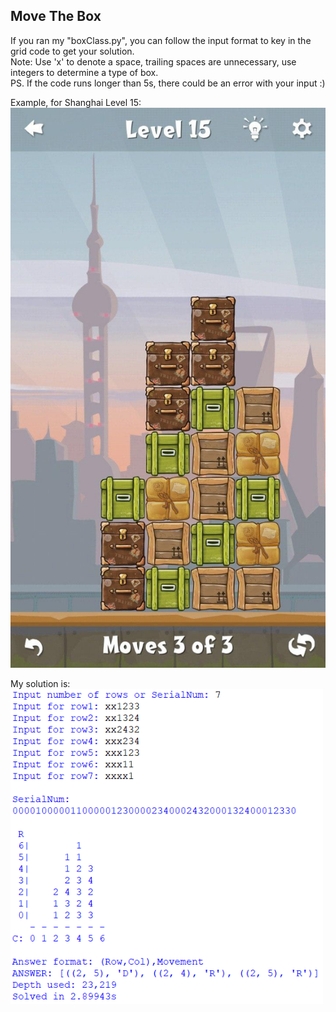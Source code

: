 ## Move The Box </br> 
If you ran my "boxClass.py", you can follow the input format to key in the grid code to get your solution. </br>
Note: Use 'x' to denote a space, trailing spaces are unnecessary, use integers to determine a type of box.</br>
PS. If the code runs longer than 5s, there could be an error with your input :) </br>

Example, for Shanghai Level 15: </br>
<img src="/ShanghaiL15.jpg" width="600"> </br>

My solution is:</br>
<img src="/boxResult.PNG" width="500">

